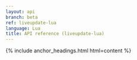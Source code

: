 ```yaml
---
layout: api
branch: beta
ref: liveupdate-lua
language: Lua
title: API reference (liveupdate-lua)
---
```

{% include anchor_headings.html html=content %}